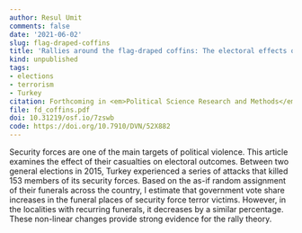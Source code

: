 ```yaml
---
author: Resul Umit
comments: false
date: '2021-06-02'
slug: flag-draped-coffins
title: 'Rallies around the flag-draped coffins: The electoral effects of security force casualties in terror attacks'
kind: unpublished
tags:
- elections
- terrorism
- Turkey
citation: Forthcoming in <em>Political Science Research and Methods</em>
file: fd_coffins.pdf
doi: 10.31219/osf.io/7zswb
code: https://doi.org/10.7910/DVN/52X882
---
```


Security forces are one of the main targets of political violence. This article examines the effect of their casualties on electoral outcomes. Between two general elections in 2015, Turkey experienced a series of attacks that killed 153 members of its security forces. Based on the as-if random assignment of their funerals across the country, I estimate that government vote share increases in the funeral places of security force terror victims. However, in the localities with recurring funerals, it decreases by a similar percentage. These non-linear changes provide strong evidence for the rally theory.

